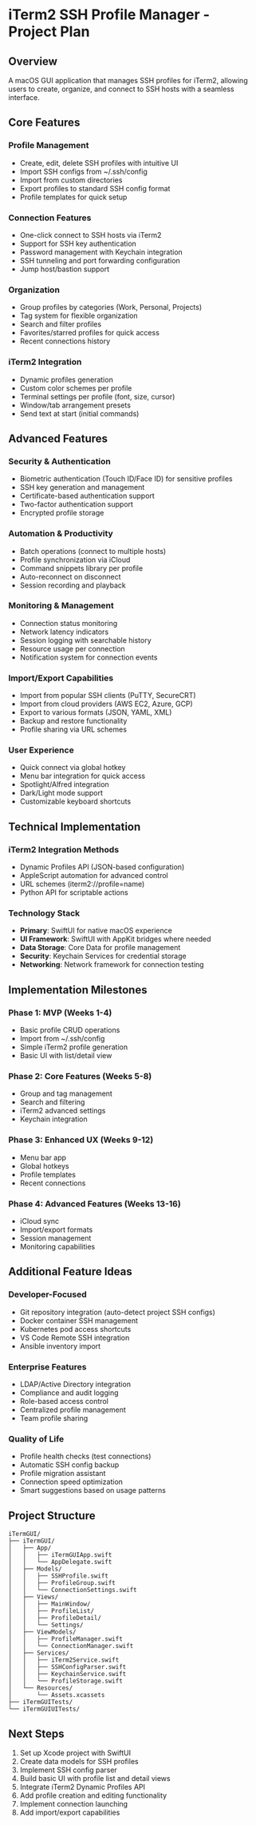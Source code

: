 # iTerm2 SSH Profile Manager - Project Plan

## Overview
A macOS GUI application that manages SSH profiles for iTerm2, allowing users to create, organize, and connect to SSH hosts with a seamless interface.

## Core Features

### Profile Management
- Create, edit, delete SSH profiles with intuitive UI
- Import SSH configs from ~/.ssh/config
- Import from custom directories
- Export profiles to standard SSH config format
- Profile templates for quick setup

### Connection Features
- One-click connect to SSH hosts via iTerm2
- Support for SSH key authentication
- Password management with Keychain integration
- SSH tunneling and port forwarding configuration
- Jump host/bastion support

### Organization
- Group profiles by categories (Work, Personal, Projects)
- Tag system for flexible organization
- Search and filter profiles
- Favorites/starred profiles for quick access
- Recent connections history

### iTerm2 Integration
- Dynamic profiles generation
- Custom color schemes per profile
- Terminal settings per profile (font, size, cursor)
- Window/tab arrangement presets
- Send text at start (initial commands)

## Advanced Features

### Security & Authentication
- Biometric authentication (Touch ID/Face ID) for sensitive profiles
- SSH key generation and management
- Certificate-based authentication support
- Two-factor authentication support
- Encrypted profile storage

### Automation & Productivity
- Batch operations (connect to multiple hosts)
- Profile synchronization via iCloud
- Command snippets library per profile
- Auto-reconnect on disconnect
- Session recording and playback

### Monitoring & Management
- Connection status monitoring
- Network latency indicators
- Session logging with searchable history
- Resource usage per connection
- Notification system for connection events

### Import/Export Capabilities
- Import from popular SSH clients (PuTTY, SecureCRT)
- Import from cloud providers (AWS EC2, Azure, GCP)
- Export to various formats (JSON, YAML, XML)
- Backup and restore functionality
- Profile sharing via URL schemes

### User Experience
- Quick connect via global hotkey
- Menu bar integration for quick access
- Spotlight/Alfred integration
- Dark/Light mode support
- Customizable keyboard shortcuts

## Technical Implementation

### iTerm2 Integration Methods
- Dynamic Profiles API (JSON-based configuration)
- AppleScript automation for advanced control
- URL schemes (iterm2://profile=name)
- Python API for scriptable actions

### Technology Stack
- **Primary**: SwiftUI for native macOS experience
- **UI Framework**: SwiftUI with AppKit bridges where needed
- **Data Storage**: Core Data for profile management
- **Security**: Keychain Services for credential storage
- **Networking**: Network framework for connection testing

## Implementation Milestones

### Phase 1: MVP (Weeks 1-4)
- Basic profile CRUD operations
- Import from ~/.ssh/config
- Simple iTerm2 profile generation
- Basic UI with list/detail view

### Phase 2: Core Features (Weeks 5-8)
- Group and tag management
- Search and filtering
- iTerm2 advanced settings
- Keychain integration

### Phase 3: Enhanced UX (Weeks 9-12)
- Menu bar app
- Global hotkeys
- Profile templates
- Recent connections

### Phase 4: Advanced Features (Weeks 13-16)
- iCloud sync
- Import/export formats
- Session management
- Monitoring capabilities

## Additional Feature Ideas

### Developer-Focused
- Git repository integration (auto-detect project SSH configs)
- Docker container SSH management
- Kubernetes pod access shortcuts
- VS Code Remote SSH integration
- Ansible inventory import

### Enterprise Features
- LDAP/Active Directory integration
- Compliance and audit logging
- Role-based access control
- Centralized profile management
- Team profile sharing

### Quality of Life
- Profile health checks (test connections)
- Automatic SSH config backup
- Profile migration assistant
- Connection speed optimization
- Smart suggestions based on usage patterns

## Project Structure
```
iTermGUI/
├── iTermGUI/
│   ├── App/
│   │   ├── iTermGUIApp.swift
│   │   └── AppDelegate.swift
│   ├── Models/
│   │   ├── SSHProfile.swift
│   │   ├── ProfileGroup.swift
│   │   └── ConnectionSettings.swift
│   ├── Views/
│   │   ├── MainWindow/
│   │   ├── ProfileList/
│   │   ├── ProfileDetail/
│   │   └── Settings/
│   ├── ViewModels/
│   │   ├── ProfileManager.swift
│   │   └── ConnectionManager.swift
│   ├── Services/
│   │   ├── iTerm2Service.swift
│   │   ├── SSHConfigParser.swift
│   │   ├── KeychainService.swift
│   │   └── ProfileStorage.swift
│   └── Resources/
│       └── Assets.xcassets
├── iTermGUITests/
└── iTermGUIUITests/
```

## Next Steps
1. Set up Xcode project with SwiftUI
2. Create data models for SSH profiles
3. Implement SSH config parser
4. Build basic UI with profile list and detail views
5. Integrate iTerm2 Dynamic Profiles API
6. Add profile creation and editing functionality
7. Implement connection launching
8. Add import/export capabilities